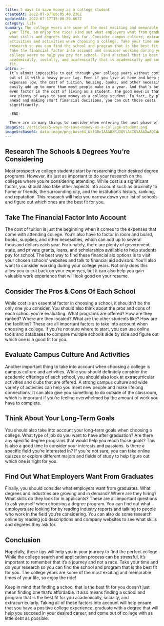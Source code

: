 ```yaml
---
title: 5 ways to save money as a college student
createdAt: 2022-07-07T06:05:40.230Z
updatedAt: 2022-07-17T15:00:29.667Z
category: life
summary: The college years are some of the most exciting and memorable times of
  your life, so enjoy the ride! Find out what employers want from graduates and
  what skills and degrees they ask for. Consider campus culture, extracurricular
  activities and activities when choosing a college. Take your time and do your
  research so you can find the school and program that is the best fit for you.
  Take the financial factor into account and consider working during your
  college years to help you pay for school. Find a school that is best
  academically, socially, and academically that is academically and socially
  fit.
intro: >-
  It’s almost impossible to get through your college years without coming
  out of it with a heavy price tag. Even if you live at home and keep your
  expenses low, the cost of tuition, housing, books, and other necessities can
  easily add up to more than most people make in a year. And that’s before you
  even factor in the cost of living as a student. The good news is that there
  are plenty of ways to save money as a college student. In fact, by planning
  ahead and making smart financial decisions, you can cut those costs
  significantly. 

  -END-

  There are so many things to consider when entering the next phase of your life. You'll be faced with many decisions that will impact you for years to come. One of those being where to attend school and what major or program to choose? While it might seem easy on the surface, these factors can have a huge impact on your future career opportunities and success. Read on for some useful tips on how to choose between different colleges and programs as a student...
imageSrc: /articles/5-ways-to-save-money-as-a-college-student.png
imageSrcBase64: data:image/png;base64,UklGRnIAAABXRUJQVlA4IGYAAADwAQCdASoKAAoAAUAmJbACdAELYHjbargA/vs0jazZuea8ljF7r/wLJZ0f/bjtXwXGvRikGJT22OjICG1oIYepftucn1JTM9XiNzPY/+1zU6e/slz+xTw3lLVC71JCKXlSTHOYAAA=
---
```


## Research The Schools & Degrees You’re Considering

Most prospective college students start by researching their desired degree programs. However, it’s just as important to do your research on the colleges where you’re considering attending. While cost is a significant factor, you should also take other aspects into account such as proximity to home or friends, the surrounding city, and the institution’s history, ranking, and reputation. This research will help you narrow down your list of schools and figure out which ones are the best fit for you.

## Take The Financial Factor Into Account

The cost of tuition is just the beginning when it comes to the expenses that come with attending college. You’ll also have to factor in room and board, books, supplies, and other necessities, which can add up to several thousand dollars each year. Fortunately, there are plenty of government, state, and private grants, loans, and scholarships available to help students pay for school. The best way to find these financial aid options is to visit your chosen schools’ websites and talk to financial aid advisors. You’ll also want to consider working during your college years. Not only does this allow you to cut back on your expenses, but it can also help you gain valuable work experience that will look good on your resume.

## Consider The Pros & Cons Of Each School

While cost is an essential factor in choosing a school, it shouldn’t be the only one you consider. You should also think about the pros and cons of each school you’re evaluating. What programs are offered? How are they ranked? Where are they located? What are the other students like? How are the facilities? These are all important factors to take into account when choosing a college. If you’re not sure where to start, you can use online tools and databases to compare multiple schools side by side and figure out which one is a good fit for you.

## Evaluate Campus Culture And Activities

Another important thing to take into account when choosing a college is campus culture and activities. While you should definitely consider the academic offerings of each school, you should also look at extracurricular activities and clubs that are offered. A strong campus culture and wide variety of activities can help you meet new people and make lifelong connections. It can also give you something to do outside of the classroom, which is important if you’re feeling overwhelmed by the amount of work you have to complete.

## Think About Your Long-Term Goals

You should also take into account your long-term goals when choosing a college. What type of job do you want to have after graduation? Are there any specific degree programs that would help you reach those goals? This is also a good time to consider your interests and passions. Is there a specific field you’re interested in? If you’re not sure, you can take online quizzes or explore different majors and fields of study to help figure out which one is right for you.

## Find Out What Employers Want From Graduates

Finally, you should consider what employers want from graduates. What degrees and industries are growing and in demand? Where are they hiring? What skills do they look for in applicants? These are all important questions to ask yourself when choosing a degree program.  You can find out what employers are looking for by reading industry reports and talking to people who work in the field you’re considering. You can also do some research online by reading job descriptions and company websites to see what skills and degrees they ask for.

## Conclusion

Hopefully, these tips will help you in your journey to find the perfect college. While the college search and application process can be stressful, it’s important to remember that it’s a journey and not a race. Take your time and do your research so you can find the school and program that is the best fit for you. The college years are some of the most exciting and memorable times of your life, so enjoy the ride!

Keep in mind that finding a school that is the best fit for you doesn’t just mean finding one that’s affordable. It also means finding a school and program that is the best fit for you academically, socially, and extracurricularly. Taking all of these factors into account will help ensure that you have a positive college experience, graduate with a degree that will help you succeed in your desired career, and come out of college with as little debt as possible.
